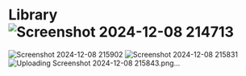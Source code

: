 # Library![Screenshot 2024-12-08 214713](https://github.com/user-attachments/assets/762fa595-ce8c-4e56-9173-9e03b0364c47)
![Screenshot 2024-12-08 215902](https://github.com/user-attachments/assets/7e585d59-4ad1-4e8a-a602-69aa5f255f7e)
![Screenshot 2024-12-08 215831](https://github.com/user-attachments/assets/b0feac9f-5374-4a1c-9589-044992b4c3a6)
![Uploading Screenshot 2024-12-08 215843.png…]()
